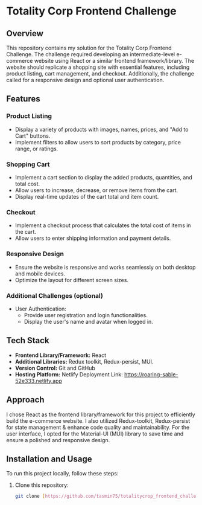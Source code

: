 # Totality Corp Frontend Challenge

## Overview

This repository contains my solution for the Totality Corp Frontend Challenge. The challenge required developing an intermediate-level e-commerce website using React or a similar frontend framework/library. The website should replicate a shopping site with essential features, including product listing, cart management, and checkout. Additionally, the challenge called for a responsive design and optional user authentication.

## Features

### Product Listing

- Display a variety of products with images, names, prices, and "Add to Cart" buttons.
- Implement filters to allow users to sort products by category, price range, or ratings.

### Shopping Cart

- Implement a cart section to display the added products, quantities, and total cost.
- Allow users to increase, decrease, or remove items from the cart.
- Display real-time updates of the cart total and item count.

### Checkout

- Implement a checkout process that calculates the total cost of items in the cart.
- Allow users to enter shipping information and payment details.

### Responsive Design

- Ensure the website is responsive and works seamlessly on both desktop and mobile devices.
- Optimize the layout for different screen sizes.

### Additional Challenges (optional)

- User Authentication:
  - Provide user registration and login functionalities.
  - Display the user's name and avatar when logged in.

## Tech Stack

- **Frontend Library/Framework:** React
- **Additional Libraries:** Redux toolkit, Redux-persist, MUI.
- **Version Control:** Git and GitHub
- **Hosting Platform:** Netlify Deployment Link: https://roaring-sable-52e333.netlify.app

## Approach

I chose React as the frontend library/framework for this project to efficiently build the e-commerce website. I also utilized Redux-toolkit, Redux-persist for state management & enhance code quality and maintainability. For the user interface, I opted for the Material-UI (MUI) library to save time and ensure a polished and responsive design.

## Installation and Usage

To run this project locally, follow these steps:

1. Clone this repository:

   ```bash or cmd
   git clone [https://github.com/tasmin75/totalitycrop_frontend_challenge.git]
   ```
